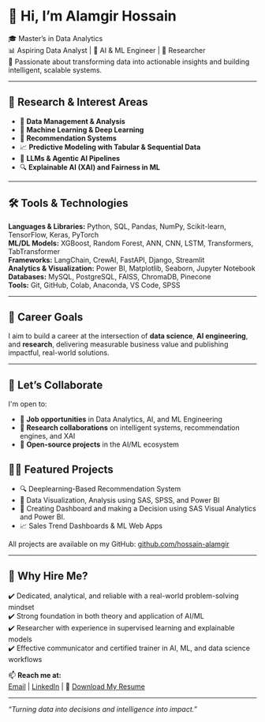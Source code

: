 # 👋 Hi, I’m Alamgir Hossain

🎓 Master’s in Data Analytics  
📊 Aspiring Data Analyst | 🤖 AI & ML Engineer | 🧪 Researcher  
📍 Passionate about transforming data into actionable insights and building intelligent, scalable systems.

---

## 🧠 Research & Interest Areas  
- 📌 **Data Management & Analysis**  
- 🤖 **Machine Learning & Deep Learning**  
- 🎯 **Recommendation Systems**  
- 📈 **Predictive Modeling with Tabular & Sequential Data**  
- 🧠 **LLMs & Agentic AI Pipelines**  
- 🔍 **Explainable AI (XAI) and Fairness in ML**

---

## 🛠️ Tools & Technologies  
**Languages & Libraries:** Python, SQL, Pandas, NumPy, Scikit-learn, TensorFlow, Keras, PyTorch  
**ML/DL Models:** XGBoost, Random Forest, ANN, CNN, LSTM, Transformers, TabTransformer  
**Frameworks:** LangChain, CrewAI, FastAPI, Django, Streamlit  
**Analytics & Visualization:** Power BI, Matplotlib, Seaborn, Jupyter Notebook  
**Databases:** MySQL, PostgreSQL, FAISS, ChromaDB, Pinecone  
**Tools:** Git, GitHub, Colab, Anaconda, VS Code, SPSS

---

## 🎯 Career Goals  
I aim to build a career at the intersection of **data science**, **AI engineering**, and **research**, delivering measurable business value and publishing impactful, real-world solutions.

---

## 🤝 Let’s Collaborate  
I'm open to:
- 💼 **Job opportunities** in Data Analytics, AI, and ML Engineering  
- 🔬 **Research collaborations** on intelligent systems, recommendation engines, and XAI  
- 🧠 **Open-source projects** in the AI/ML ecosystem

## 🧑‍💻 Featured Projects
- 🔍 Deeplearning-Based Recommendation System  
- 📄 Data Visualization, Analysis using SAS, SPSS, and  Power BI
- 🧠 Creating Dashboard and making a Decision using SAS Visual Analytics and Power BI. 
- 📈 Sales Trend Dashboards & ML Web Apps

All projects are available on my GitHub: [github.com/hossain-alamgir](https://github.com/hossain-alamgir)  


---

## 💬 Why Hire Me?

✔️ Dedicated, analytical, and reliable with a real-world problem-solving mindset  
✔️ Strong foundation in both theory and application of AI/ML  
✔️ Researcher with experience in supervised learning and explainable models  
✔️ Effective communicator and certified trainer in AI, ML, and data science workflows


📫 **Reach me at:**  
[Email](mailto:alamgirhossain9@gmail.com) | [LinkedIn](https://www.linkedin.com/in/alamgir-hossain-54b4b0223/) | 
📄 [Download My Resume](https://drive.google.com/drive/u/1/folders/1ro048ReFwUslioSxK6CLG7VHYu2YqCxD)

---

_“Turning data into decisions and intelligence into impact.”_
